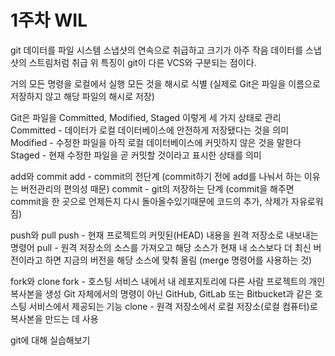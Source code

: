 # 1주차 WIL
git
데이터를 파일 시스템 스냅샷의 연속으로 취급하고 크기가 아주 작음
데이터를 스냅샷의 스트림처럼 취급
위 특징이 git이 다른 VCS와 구분되는 점이다.

거의 모든 명령을 로컬에서 실행
모든 것을 해시로 식별 (실제로 Git은 파일을 이름으로 저장하지 않고 해당 파일의 해시로 저장)

Git은 파일을 Committed, Modified, Staged 이렇게 세 가지 상태로 관리
Committed -  데이터가 로컬 데이터베이스에 안전하게 저장됐다는 것을 의미
Modified -  수정한 파일을 아직 로컬 데이터베이스에 커밋하지 않은 것을 말한다
Staged - 현재 수정한 파일을 곧 커밋할 것이라고 표시한 상태를 의미

add와 commit
add - commit의 전단계 (commit하기 전에 add를 나눠서 하는 이유는 버전관리의 편의성 때문)
commit - git의 저장하는 단계 (commit을 해주면 commit을 한 곳으로 언제든지 다시 돌아올수있기때문에 코드의 추가, 삭제가 자유로워짐)

push와 pull
push - 현재 프로젝트의 커밋된(HEAD) 내용을 원격 저장소로 내보내는 명령어
pull - 원격 저장소의 소스를 가져오고 해당 소스가 현재 내 소스보다 더 최신 버전이라고 하면 지금의 버전을 해당 소스에 맞춰 올림 (merge 명령어를 사용하는 것)

fork와 clone
fork - 호스팅 서비스 내에서 내 레포지토리에 다른 사람 프로젝트의 개인 복사본을 생성
Git 자체에서의 명령이 아닌 GitHub, GitLab 또는 Bitbucket과 같은 호스팅 서비스에서 제공되는 기능
clone - 원격 저장소에서 로컬 저장소(로컬 컴퓨터)로 복사본을 만드는 데 사용

git에 대해 실습해보기

